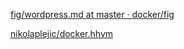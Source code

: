 [fig/wordpress.md at master · docker/fig](https://github.com/docker/fig/blob/master/docs/wordpress.md)

[nikolaplejic/docker.hhvm](https://github.com/nikolaplejic/docker.hhvm)
